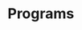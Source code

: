 # Programs









































































































































































































































































